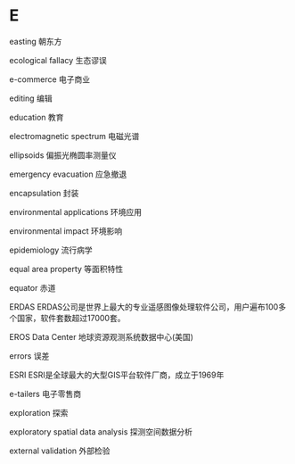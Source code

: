 # E

easting 朝东方

ecological fallacy 生态谬误

e-commerce 电子商业

editing 编辑

education 教育

electromagnetic spectrum 电磁光谱

ellipsoids 偏振光椭圆率测量仪

emergency evacuation 应急撤退

encapsulation 封装

environmental applications 环境应用

environmental impact 环境影响

epidemiology 流行病学

equal area property 等面积特性

equator 赤道

ERDAS ERDAS公司是世界上最大的专业遥感图像处理软件公司，用户遍布100多个国家，软件套数超过17000套。

EROS Data Center 地球资源观测系统数据中心(美国)

errors 误差

ESRI ESRI是全球最大的大型GIS平台软件厂商，成立于1969年

e-tailers 电子零售商

exploration 探索

exploratory spatial data analysis 探测空间数据分析

external validation 外部检验